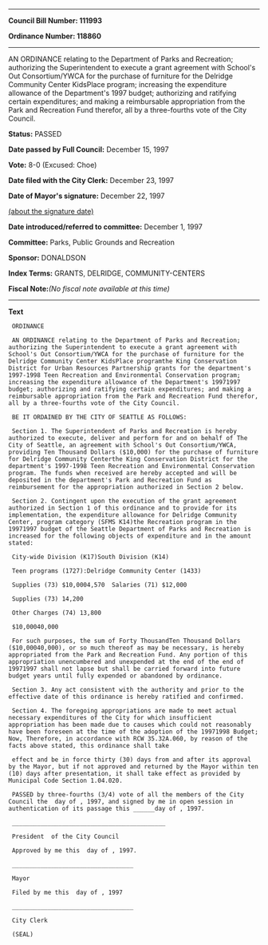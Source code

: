 

********

**Council Bill Number: 111993**
   
**Ordinance Number: 118860**
********

 AN ORDINANCE relating to the Department of Parks and Recreation; authorizing the Superintendent to execute a grant agreement with School's Out Consortium/YWCA for the purchase of furniture for the Delridge Community Center KidsPlace program; increasing the expenditure allowance of the Department's 1997 budget; authorizing and ratifying certain expenditures; and making a reimbursable appropriation from the Park and Recreation Fund therefor, all by a three-fourths vote of the City Council.

**Status:** PASSED
   
**Date passed by Full Council:** December 15, 1997
   
**Vote:** 8-0 (Excused: Choe)
   
**Date filed with the City Clerk:** December 23, 1997
   
**Date of Mayor's signature:** December 22, 1997
   
[(about the signature date)](/~public/approvaldate.htm)
   
   
   
**Date introduced/referred to committee:** December 1, 1997
   
**Committee:** Parks, Public Grounds and Recreation
   
**Sponsor:** DONALDSON
   
   
**Index Terms:** GRANTS, DELRIDGE, COMMUNITY-CENTERS

**Fiscal Note:**_(No fiscal note available at this time)_

********

**Text**
   
```
 ORDINANCE

 AN ORDINANCE relating to the Department of Parks and Recreation; authorizing the Superintendent to execute a grant agreement with School's Out Consortium/YWCA for the purchase of furniture for the Delridge Community Center KidsPlace programthe King Conservation District for Urban Resources Partnership grants for the department's 1997-1998 Teen Recreation and Environmental Conservation program; increasing the expenditure allowance of the Department's 19971997 budget; authorizing and ratifying certain expenditures; and making a reimbursable appropriation from the Park and Recreation Fund therefor, all by a three-fourths vote of the City Council.

 BE IT ORDAINED BY THE CITY OF SEATTLE AS FOLLOWS:

 Section 1. The Superintendent of Parks and Recreation is hereby authorized to execute, deliver and perform for and on behalf of The City of Seattle, an agreement with School's Out Consortium/YWCA, providing Ten Thousand Dollars ($10,000) for the purchase of furniture for Delridge Community Centerthe King Conservation District for the department's 1997-1998 Teen Recreation and Environmental Conservation program. The funds when received are hereby accepted and will be deposited in the department's Park and Recreation Fund as reimbursement for the appropriation authorized in Section 2 below.

 Section 2. Contingent upon the execution of the grant agreement authorized in Section 1 of this ordinance and to provide for its implementation, the expenditure allowance for Delridge Community Center, program category (SFMS K14)the Recreation program in the 19971997 budget of the Seattle Department of Parks and Recreation is increased for the following objects of expenditure and in the amount stated:

 City-wide Division (K17)South Division (K14)

 Teen programs (1727):Delridge Community Center (1433)

 Supplies (73) $10,0004,570  Salaries (71) $12,000

 Supplies (73) 14,200

 Other Charges (74) 13,800

 $10,00040,000

 For such purposes, the sum of Forty ThousandTen Thousand Dollars ($10,00040,000), or so much thereof as may be necessary, is hereby appropriated from the Park and Recreation Fund. Any portion of this appropriation unencumbered and unexpended at the end of the end of 19971997 shall not lapse but shall be carried forward into future budget years until fully expended or abandoned by ordinance.

 Section 3. Any act consistent with the authority and prior to the effective date of this ordinance is hereby ratified and confirmed.

 Section 4. The foregoing appropriations are made to meet actual necessary expenditures of the City for which insufficient appropriation has been made due to causes which could not reasonably have been foreseen at the time of the adoption of the 19971998 Budget; Now, Therefore, in accordance with RCW 35.32A.060, by reason of the facts above stated, this ordinance shall take

 effect and be in force thirty (30) days from and after its approval by the Mayor, but if not approved and returned by the Mayor within ten (10) days after presentation, it shall take effect as provided by Municipal Code Section 1.04.020.

 PASSED by three-fourths (3/4) vote of all the members of the City Council the  day of , 1997, and signed by me in open session in authentication of its passage this ______day of , 1997.

 ___________________________________________

 President  of the City Council

 Approved by me this  day of , 1997.

 __________________________________

 Mayor

 Filed by me this  day of , 1997

 __________________________________

 City Clerk

 (SEAL)

```
